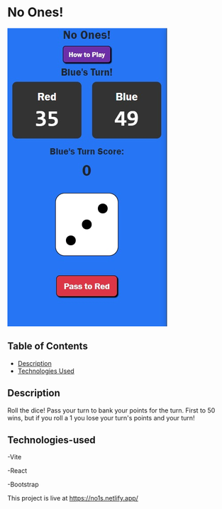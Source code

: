 # No Ones!

![Project Screenshot](no1SS.jpg)

## Table of Contents
- [Description](#description)
- [Technologies Used](#technologies-used)

## Description
Roll the dice! Pass your turn to bank your points for the turn. First to 50 wins, but if you roll a 1 you lose your turn's points and your turn!

## Technologies-used
-Vite

-React

-Bootstrap

This project is live at https://no1s.netlify.app/

